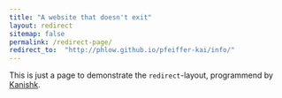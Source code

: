 ```yaml
---
title: "A website that doesn't exit"
layout: redirect
sitemap: false
permalink: /redirect-page/
redirect_to:  "http://phlow.github.io/pfeiffer-kai/info/"
---
```

This is just a page to demonstrate the `redirect`-layout, programmend by [Kanishk](http://codingtips.kanishkkunal.in/about/).
